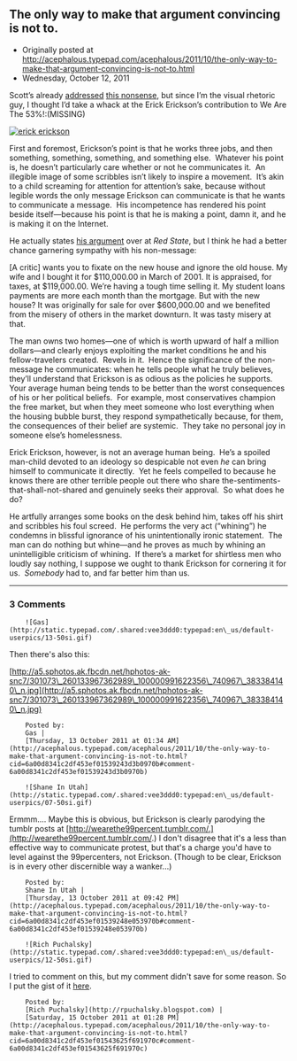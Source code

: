 ## The only way to make that argument convincing is not to.

 * Originally posted at http://acephalous.typepad.com/acephalous/2011/10/the-only-way-to-make-that-argument-convincing-is-not-to.html
 * Wednesday, October 12, 2011



Scott’s already [addressed](http://www.lawyersgunsmoneyblog.com/2011/10/always-the-hippies) [this nonsense](http://the53.tumblr.com/post/11055265485/ewerickson-declares-hes-one-of-the-53), but since I’m the visual rhetoric guy, I thought I’d take a whack at the Erick Erickson’s contribution to We Are The 53%!:(MISSING)

[![erick erickson](http://www.lawyersgunsmoneyblog.com/wp-content/uploads/2011/10/erick-erickson.jpg "erick erickson")](http://www.lawyersgunsmoneyblog.com/wp-content/uploads/2011/10/erick-erickson.jpg)

First and foremost, Erickson’s point is that he works three jobs, and  then something, something, something, and something else.  Whatever his  point is, he doesn’t particularly care whether or not he communicates  it.  An illegible image of some scribbles isn’t likely to inspire a  movement.  It’s akin to a child screaming for attention for attention’s  sake, because without legible words the only message Erickson can  communicate is that he wants to communicate a message.  His incompetence  has rendered his point beside itself—because his point is that he is  making a point, damn it, and he is making it on the Internet.

He actually states [his argument](http://www.redstate.com/erick/2011/10/11/little-lee-fang-whines-about-me-stealing-the-hippies-thunder-iamthe53/) over at _Red State_, but I think he had a better chance garnering sympathy with his non-message:

[A critic] wants you to fixate on the new house and  ignore the old house.  My  wife and I bought it for $110,000.00 in March  of 2001.  It is appraised,  for taxes, at $119,000.00.  We’re having a  tough time selling it.  My  student loans payments are more each month  than the mortgage.  But with  the new house?  It was originally for sale  for over $600,000.00 and we  benefited from the misery of others in the  market downturn. It was tasty misery at that.

The man owns two homes—one of which is worth upward of half a million  dollars—and clearly enjoys exploiting the market conditions he and his  fellow-travelers created.  Revels in it.  Hence the significance of the  non-message he communicates: when he tells people what he truly  believes, they’ll understand that Erickson is as odious as the policies  he supports.  Your average human being tends to be better than the worst  consequences of his or her political beliefs.  For example, most  conservatives champion the free market, but when they meet someone who  lost everything when the housing bubble burst, they respond  sympathetically because, for them, the consequences of their belief are  systemic.  They take no personal joy in someone else’s homelessness.

Erick Erickson, however, is not an average human being.  He’s a spoiled man-child devoted to an ideology so despicable not even _he_ can bring himself to communicate it directly.  Yet he feels compelled  to because he knows there are other terrible people out there who share  the-sentiments-that-shall-not-shared and genuinely seeks their  approval.  So what does he do?

He artfully arranges some books on the desk behind him, takes off his  shirt and scribbles his foul screed.  He performs the very act  (“whining”) he condemns in blissful ignorance of his unintentionally  ironic statement.  The man can do nothing but whine—and he proves as  much by whining an unintelligible criticism of whining.  If there’s a  market for shirtless men who loudly say nothing, I suppose we ought to  thank Erickson for cornering it for us.  _Somebody_ had to, and far better him than us.

		

* * *

### 3 Comments 

		

                
[]()

	

		![Gas](http://static.typepad.com/.shared:vee3ddd0:typepad:en\_us/default-userpics/13-50si.gif)
	

	

		

Then there's also this:

[http://a5.sphotos.ak.fbcdn.net/hphotos-ak-snc7/301073\_260133967362989\_100000991622356\_740967\_383384140\_n.jpg](http://a5.sphotos.ak.fbcdn.net/hphotos-ak-snc7/301073\_260133967362989\_100000991622356\_740967\_383384140\_n.jpg)

	

		Posted by:
		Gas |
		[Thursday, 13 October 2011 at 01:34 AM](http://acephalous.typepad.com/acephalous/2011/10/the-only-way-to-make-that-argument-convincing-is-not-to.html?cid=6a00d8341c2df453ef01539243d3b0970b#comment-6a00d8341c2df453ef01539243d3b0970b)

[]()

	

		![Shane In Utah](http://static.typepad.com/.shared:vee3ddd0:typepad:en\_us/default-userpics/07-50si.gif)
	

	

		

Ermmm.... Maybe this is obvious, but Erickson is clearly parodying the tumblr posts at [http://wearethe99percent.tumblr.com/.](http://wearethe99percent.tumblr.com/.) I don't disagree that it's a less than effective way to communicate protest, but that's a charge you'd have to level against the 99percenters, not Erickson. (Though to be clear, Erickson is in every other discernible way a wanker...)

	

		Posted by:
		Shane In Utah |
		[Thursday, 13 October 2011 at 09:42 PM](http://acephalous.typepad.com/acephalous/2011/10/the-only-way-to-make-that-argument-convincing-is-not-to.html?cid=6a00d8341c2df453ef01539248e053970b#comment-6a00d8341c2df453ef01539248e053970b)

[]()

	

		![Rich Puchalsky](http://static.typepad.com/.shared:vee3ddd0:typepad:en\_us/default-userpics/12-50si.gif)
	

	

		

I tried to comment on this, but my comment didn't save for some reason.  So I put the gist of it [here](http://rpuchalsky.blogspot.com/2011/10/more-occupy-wall-street.html).

	

		Posted by:
		[Rich Puchalsky](http://rpuchalsky.blogspot.com) |
		[Saturday, 15 October 2011 at 01:28 PM](http://acephalous.typepad.com/acephalous/2011/10/the-only-way-to-make-that-argument-convincing-is-not-to.html?cid=6a00d8341c2df453ef01543625f691970c#comment-6a00d8341c2df453ef01543625f691970c)

		

        